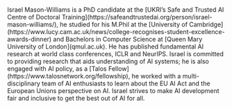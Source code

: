 <br>
<br>
Israel Mason-Williams is a PhD candidate at the [UKRI’s Safe and Trusted AI Centre of Doctoral Training](https://safeandtrustedai.org/person/israel-mason-williams/), he studied for his M.Phil at the [University of Cambridge](https://www.lucy.cam.ac.uk/news/college-recognises-student-excellence-awards-dinner) and Bachelors in Computer Science at [Queen Mary University of London](qmul.ac.uk). He has published fundamental AI research at world class conferences, ICLR and NeurIPS. Israel is committed to providing research that aids understanding of AI systems; he is also engaged with AI policy, as a [Talos Fellow](https://www.talosnetwork.org/fellowship), he worked with a multi-disciplinary team of AI enthusiasts to learn about the EU AI Act and the European Unions perspective on AI. Israel strives to make AI development fair and inclusive to get the best out of AI for all.